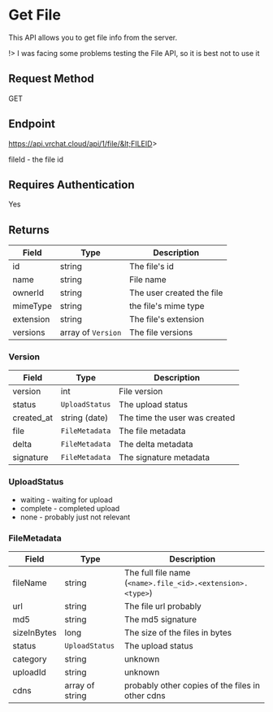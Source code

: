 # Get File

This API allows you to get file info from the server.

!> I was facing some problems testing the File API, so it is best not to use it

## Request Method 
GET

## Endpoint
https://api.vrchat.cloud/api/1/file/&lt;FILEID&gt;

fileId - the file id

## Requires Authentication
Yes

## Returns 

Field | Type | Description
------|------|-------------
id | string | The file's id
name | string | File name
ownerId | string | The user created the file
mimeType | string | the file's mime type
extension | string | The file's extension
versions | array of `Version` | The file versions

### Version

Field | Type | Description
------|------|-------------
version | int | File version
status | `UploadStatus` | The upload status
created_at | string (date) | The time the user was created
file | `FileMetadata` | The file metadata
delta | `FileMetadata` | The delta metadata
signature | `FileMetadata` | The signature metadata

### UploadStatus

* waiting - waiting for upload
* complete - completed upload
* none - probably just not relevant

### FileMetadata

Field | Type | Description
------|------|-------------
fileName | string | The full file name (`<name>.file_<id>.<extension>.<type>`)
url | string | The file url probably
md5 | string | The md5 signature
sizeInBytes | long | The size of the files in bytes
status | `UploadStatus` | The upload status
category | string | unknown
uploadId | string | unknown
cdns | array of string | probably other copies of the files in other cdns